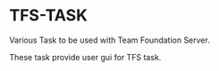 # TFS-TASK
Various Task to be used with Team Foundation Server.

These task provide user gui for TFS task.